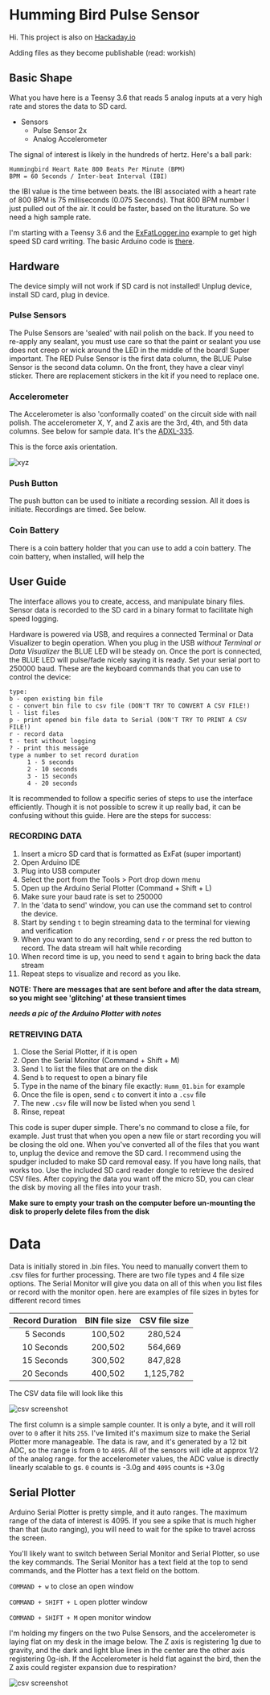 # Humming Bird Pulse Sensor

Hi.
This project is also on [Hackaday.io](https://hackaday.io/project/184261-hummingbird-heartbeats)

Adding files as they become publishable (read: workish)

## Basic Shape
What you have here is a Teensy 3.6 that reads 5 analog inputs at a very high rate and stores the data to SD card. 

-	Sensors
	- Pulse Sensor 2x
	- Analog Accelerometer

The signal of interest is likely in the hundreds of hertz. Here's a ball park:

	Hummingbird Heart Rate 800 Beats Per Minute (BPM)
	BPM = 60 Seconds / Inter-beat Interval (IBI)

the IBI value is the time between beats. the IBI associated with a heart rate of 800 BPM is 75 milliseconds (0.075 Seconds). That 800 BPM number I just pulled out of the air. It could be faster, based on the liturature. So we need a high sample rate. 

I'm starting with a Teensy 3.6 and the [ExFatLogger.ino](https://github.com/greiman/SdFat/tree/master/examples/ExFatLogger) example to get high speed SD card writing. The basic Arduino code is [there](https://github.com/biomurph/DINACON_Hummingbird_Heartbeats/tree/2022/2022/Arduino/humm_beat_sensor_01).

## Hardware
The device simply will not work if SD card is not installed! Unplug device, install SD card, plug in device.

### Pulse Sensors
The Pulse Sensors are 'sealed' with nail polish on the back. If you need to re-apply any sealant, you must use care so that the paint or sealant you use does not creep or wick around the LED in the middle of the board! Super important.
The RED Pulse Sensor is the first data column, the BLUE Pulse Sensor is the second data column.
On the front, they have a clear vinyl sticker. There are replacement stickers in the kit if you need to replace one.
### Accelerometer
The Accelerometer is also 'conformally coated' on the circuit side with nail polish. The accelerometer X, Y, and Z axis are the 3rd, 4th, and 5th data columns. See below for sample data. It's the [ADXL-335](https://www.adafruit.com/product/163).

This is the force axis orientation.

![xyz](2022/xyz.png)

### Push Button
The push button can be used to initiate a recording session. All it does is initiate. Recordings are timed. See below.
### Coin Battery
There is a coin battery holder that you can use to add a coin battery. The coin battery, when installed, will help the 
## User Guide

The interface allows you to create, access, and manipulate binary files. Sensor data is recorded to the SD card in a binary format to facilitate high speed logging.

Hardware is powered via USB, and requires a connected Terminal or Data Visualizer to begin operation.  When you plug in the USB *without Terminal or Data Visualizer* the BLUE LED will be steady on. Once the port is connected, the BLUE LED will pulse/fade nicely saying it is ready. Set your serial port to 250000 baud. These are the keyboard commands that you can use to control the device:

	type: 
	b - open existing bin file
	c - convert bin file to csv file (DON'T TRY TO CONVERT A CSV FILE!)
	l - list files
	p - print opened bin file data to Serial (DON'T TRY TO PRINT A CSV FILE!)
	r - record data
	t - test without logging
	? - print this message
	type a number to set record duration
		 1 - 5 seconds
		 2 - 10 seconds
		 3 - 15 seconds
		 4 - 20 seconds

It is recommended to follow a specific series of steps to use the interface efficiently. Though it is not possible to screw it up really bad, it can be confusing without this guide. Here are the steps for success:
### RECORDING DATA

1. Insert a micro SD card that is formatted as ExFat (super important)
2. Open Arduino IDE
3. Plug into USB computer
4. Select the port from the Tools > Port drop down menu
5. Open up the Arduino Serial Plotter (Command + Shift + L)
6. Make sure your baud rate is set to 250000
7. In the 'data to send' window, you can use the command set to control the device.
8. Start by sending `t` to begin streaming data to the terminal for viewing and verification
9. When you want to do any recording, send `r` or press the red button to record. The data stream will halt while recording
10. When record time is up, you need to send `t` again to bring back the data stream
11. Repeat steps to visualize and record as you like.

**NOTE: There are messages that are sent before and after the data stream, so you might see 'glitching' at these transient times**

***needs a pic of the Arduino Plotter with notes***

### RETREIVING DATA

1. Close the Serial Plotter, if it is open
2. Open the Serial Monitor (Command + Shift + M)
3. Send `l` to list the files that are on the disk
4. Send `b` to request to open a binary file
5. Type in the name of the binary file exactly: `Humm_01.bin` for example
6. Once the file is open, send `c` to convert it into a `.csv` file
7. The new `.csv` file will now be listed when you send `l`
8. Rinse, repeat

This code is super duper simple. There's no command to close a file, for example. Just trust that when you open a new file or start recording you will be closing the old one. When you've converted all of the files that you want to, unplug the device and remove the SD card. I recommend using the spudger included to make SD card removal easy. If you have long nails, that works too.  Use the included SD card reader dongle to retrieve the desired CSV files.
After copying the data you want off the micro SD, you can clear the disk by moving all the files into your trash.

**Make sure to empty your trash on the computer before un-mounting the disk to properly delete files from the disk**

# Data
Data is initially stored in .bin files. You need to manually convert them to .csv files for further processing.
There are two file types and 4 file size options. The Serial Monitor will give you data on all of this when you list files or record with the monitor open. here are examples of file sizes in bytes for different record times

Record Duration | BIN file size | CSV file size
:--------------:|:-------------:|:------------:
5 Seconds  |  100,502  |   280,524   |
10 Seconds |  200,502  |   564,669   |
15 Seconds |  300,502  |   847,828   |
20 Seconds |  400,502  |   1,125,782   |

The CSV data file will look like this

![csv screenshot](2022/CSV_Data_Sample.png)

The first column is a simple sample counter. It is only a byte, and it will roll over to `0` after it hits `255`. I've limited it's maximum size to make the Serial Plotter more manageable. The data is raw, and it's generated by a 12 bit ADC, so the range is from `0` to `4095`. All of the sensors will idle at approx 1/2 of the analog range. for the accelerometer values, the ADC value is directly linearly scalable to gs. `0` counts is -3.0g and `4095` counts is +3.0g
	
## Serial Plotter
Arduino Serial Plotter is pretty simple, and it auto ranges. The maximum range of the data of interest is 4095. If you see a spike that is much higher than that (auto ranging), you will need to wait for the spike to travel across the screen.

You'll likely want to switch between Serial Monitor and Serial Plotter, so use the key commands. The Serial Monitor has a text field at the top to send commands, and the Plotter has a text field on the bottom.

`COMMAND + w` to close an open window

`COMMAND + SHIFT + L` open plotter window

`COMMAND + SHIFT + M` open monitor window

I'm holding my fingers on the two Pulse Sensors, and the accelerometer is laying flat on my desk in the image below. The Z axis is registering 1g due to gravity, and the dark and light blue lines in the center are the other axis registering 0g-ish. If the Accelerometer is held flat against the bird, then the Z axis could register expansion due to respiration`?`


![csv screenshot](2022/Humm_v1_Plotter.png)